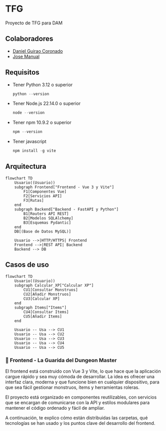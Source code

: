 # TFG

Proyecto de TFG para DAM

## Colaboradores

- [Daniel Guirao Coronado](https://github.com/GuiraoDax-Con)
- [Jose Manual](https://github.com/jballesta2001)

## Requisitos

- Tener Python 3.12 o superior

    ```python
    python --version
    ```

- Tener Node.js 22.14.0 o superior

    ```javascript
    node --version
    ```

- Tener npm 10.9.2 o superior

    ```javascript
    npm --version
    ```

- Tener javascript

    ```javascript
    npm install -g vite
    ```

## Arquitectura

```mermaid
flowchart TD
    Usuario((Usuario))
    subgraph Frontend["Frontend - Vue 3 y Vite"]
        F1[Componentes Vue]
        F2[Servicios API]
        F3[Rutas]
    end
    subgraph Backend["Backend - FastAPI y Python"]
        B1[Routers API REST]
        B2[Modelos SQLAlchemy]
        B3[Esquemas Pydantic]
    end
    DB[(Base de Datos MySQL)]

    Usuario -->|HTTP/HTTPS| Frontend
    Frontend -->|REST API| Backend
    Backend --> DB
```

## Casos de uso

```mermaid
flowchart TD
    Usuario((Usuario))
    subgraph Calcular_XP["Calcular XP"]
        CU1[Consultar Monstruos]
        CU2[Añadir Monstruos]
        CU3[Calcular XP]
    end
    subgraph Items["Items"]
        CU4[Consultar Items]
        CU5[Añadir Items]
    end

    Usuario -- Usa --> CU1
    Usuario -- Usa --> CU2
    Usuario -- Usa --> CU3
    Usuario -- Usa --> CU4
    Usuario -- Usa --> CU5
```

### 🧰 Frontend - La Guarida del Dungeon Master

El frontend está construido con Vue 3 y Vite, lo que hace que la aplicación cargue rápido y sea muy cómoda de desarrollar. La idea es ofrecer una interfaz clara, moderna y que funcione bien en cualquier dispositivo, para que sea fácil gestionar monstruos, ítems y herramientas roleras.

El proyecto está organizado en componentes reutilizables, con servicios que se encargan de comunicarse con la API y estilos modulares para mantener el código ordenado y fácil de ampliar.

A continuación, te explico cómo están distribuidas las carpetas, qué tecnologías se han usado y los puntos clave del desarrollo del frontend.
